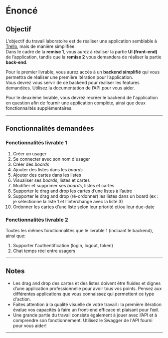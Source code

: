 # Énoncé

## Objectif

L’objectif du travail laboratoire est de réaliser une application semblable à [Trello](https://trello.com/fr), mais de manière simplifiée.  
Dans le cadre de la **remise 1**, vous aurez à réaliser la partie **UI (front-end)** de l’application, tandis que la **remise 2** vous demandera de réaliser la partie **back-end**.

Pour le premier livrable, vous aurez accès à un **backend simplifié** qui vous permettra de réaliser une première itération pour l’application.  
Vous devrez vous servir de ce backend pour réaliser les features demandées. Utilisez la documentation de l’API pour vous aider.

Pour le deuxième livrable, vous devrez recréer le backend de l'application en question afin de fournir une application complète, ainsi que deux fonctionnalités supplémentaires.

---

## Fonctionnalités demandées

### Fonctionnalités livrable 1
1. Créer un usager  
2. Se connecter avec son nom d'usager
3. Créer des _boards_  
4. Ajouter des listes dans les _boards_  
5. Ajouter des cartes dans les listes  
6. Visualiser ses _boards_, listes et cartes  
7. Modifier et supprimer ses _boards_, listes et cartes
8. Supporter le drag and drop les cartes d’une listes à l’autre
9. Supporter le drag and drop (ré-ordonner) les listes dans un board (ex : je sélectionne la liste 1 et l’interchange avec la liste 3)
10. Ordonner les cartes d’une liste selon leur priorité et/ou leur due-date

### Fonctionnalités livrable 2
Toutes les mêmes fonctionnalités que le livrable 1 (incluant le backend), ainsi que:
1. Supporter l'authentification (login, logout, token)
2. Chat temps réel entre usagers

---

## Notes

- Les drag and drop des cartes et des listes doivent être fluides et dignes d’une application professionnelle pour avoir tous vos points. Pensez aux différentes applications que vous connaissez qui permettent ce type d'action.  
- Faites attention à la qualité visuelle de votre travail : la première itération évalue vos capacités à faire un front-end efficace et plaisant pour l’œil.
- Une grande partie du travail consiste également à jouer avec l’API et à comprendre son fonctionnement. Utilisez le Swagger de l'API fourni pour vous aider! 

---
